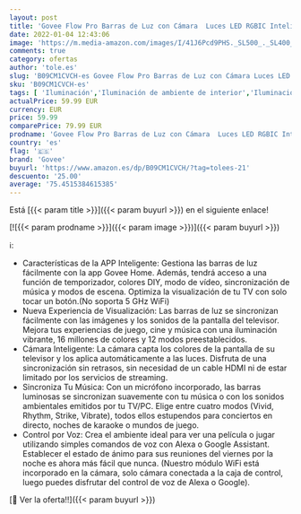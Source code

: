 ```yaml
---
layout: post
title: 'Govee Flow Pro Barras de Luz con Cámara  Luces LED RGBIC Inteligente Funciona con Alexa  Google Assistant y App  Modo Música para Habitación Gaming  TV/PC y Navidad'
date: 2022-01-04 12:43:06
image: 'https://m.media-amazon.com/images/I/41J6Pcd9PHS._SL500_._SL400_.jpg'
comments: true
category: ofertas
author: 'tole.es'
slug: 'B09CM1CVCH-es Govee Flow Pro Barras de Luz con Cámara Luces LED RGBIC...'
sku: 'B09CM1CVCH-es'
tags: [ 'Iluminación','Iluminación de ambiente de interior','Iluminación de interior','Iluminación decorativa y para usos específicos de interior','alexa','govee', ]
actualPrice: 59.99 EUR
currency: EUR
price: 59.99
comparePrice: 79.99 EUR
prodname: 'Govee Flow Pro Barras de Luz con Cámara  Luces LED RGBIC Inteligente Funciona con Alexa  Google Assistant y App  Modo Música para Habitación Gaming  TV/PC y Navidad'
country: 'es'
flag: '🇪🇸'
brand: 'Govee'
buyurl: 'https://www.amazon.es/dp/B09CM1CVCH/?tag=tolees-21'
descuento: '25.00'
average: '75.4515384615385'
---
```


Está [{{< param title >}}]({{< param buyurl >}}) en el siguiente enlace!

[![{{< param prodname >}}]({{< param image >}})]({{< param buyurl >}})

ℹ️:

- Características de la APP Inteligente: Gestiona las barras de luz fácilmente con la app Govee Home. Además, tendrá acceso a una función de temporizador, colores DIY, modo de vídeo, sincronización de música y modos de escena. Optimiza la visualización de tu TV con solo tocar un botón.(No soporta 5 GHz WiFi)
- Nueva Experiencia de Visualización: Las barras de luz se sincronizan fácilmente con las imágenes y los sonidos de la pantalla del televisor. Mejora tus experiencias de juego, cine y música con una iluminación vibrante, 16 millones de colores y 12 modos preestablecidos.
- Cámara Inteligente: La cámara capta los colores de la pantalla de su televisor y los aplica automáticamente a las luces. Disfruta de una sincronización sin retrasos, sin necesidad de un cable HDMI ni de estar limitado por los servicios de streaming.
- Sincroniza Tu Música: Con un micrófono incorporado, las barras luminosas se sincronizan suavemente con tu música o con los sonidos ambientales emitidos por tu TV/PC. Elige entre cuatro modos (Vivid, Rhythm, Strike, Vibrate), todos ellos estupendos para conciertos en directo, noches de karaoke o mundos de juego.
- Control por Voz: Crea el ambiente ideal para ver una película o jugar utilizando simples comandos de voz con Alexa o Google Assistant. Establecer el estado de ánimo para sus reuniones del viernes por la noche es ahora más fácil que nunca. (Nuestro módulo WiFi está incorporado en la cámara, solo cámara conectada a la caja de control, luego puedes disfrutar del control de voz de Alexa o Google).

[🛒 Ver la oferta!!]({{< param buyurl >}})
